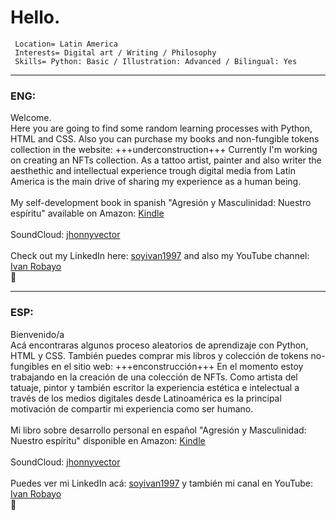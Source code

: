 <!DOCTYPE html>
<html>
  <h1 style="text-align"> Hello. </h1>
  <code> Location= Latin America </code> <br>
  <code> Interests= Digital art / Writing / Philosophy </code> <br>
  <code> Skills= Python: Basic / Illustration: Advanced / Bilingual: Yes </code> <br>  
  <hr shade size="4" widht="50%" align="center" />  
  <h3> ENG: </h3>
  Welcome. <br>
  Here you are going to find some random learning processes with Python, HTML and CSS. Also you can purchase my books and non-fungible tokens collection in the     website: +++underconstruction+++ Currently I'm working on creating an NFTs collection. As a tattoo artist, painter and also writer the aesthethic and intellectual experience trough digital media from Latin America is the main drive of sharing my experience as a human being. <br> <br>
  My self-development book in spanish "Agresión y Masculinidad: Nuestro espíritu" available on Amazon: 
  <a href= https://www.amazon.com/dp/B09WPSHWRD>Kindle</a> <br> <br>
  SoundCloud: <a href=https://soundcloud.com/jhonnyvector>jhonnyvector</a> <br> <br>
  Check out my LinkedIn here: <a href=https://www.linkedin.com/in/soyivan1997>soyivan1997</a> and also my YouTube channel: 
  <a href=https://www.youtube.com/channel/UCB-g4PTXdBgbfZ00cqAlCOg>Ivan Robayo</a><br>  
  🐆 
  <hr shade size="4" widht="50%" align="center" />   
  <h3> ESP: </h3>
  Bienvenido/a <br>
  Acá encontraras algunos proceso aleatorios de aprendizaje con Python, HTML y CSS. También puedes comprar mis libros y colección de tokens no-fungibles en el sitio web: +++enconstrucción+++ En el momento estoy trabajando en la creación de una colección de NFTs. Como artista del tatuaje, pintor y también escritor la experiencia estética e intelectual a través de los medios digitales desde Latinoamérica es la principal motivación de compartir mi experiencia como ser humano. <br> <br>  
  Mi libro sobre desarrollo personal en español "Agresión y Masculinidad: Nuestro espíritu" disponible en Amazon: 
  <a href= https://www.amazon.com/dp/B09WPSHWRD>Kindle</a> <br> <br>
  SoundCloud: <a href=https://soundcloud.com/jhonnyvector>jhonnyvector</a> <br> <br>
  Puedes ver mi LinkedIn acá: <a href=https://www.linkedin.com/in/soyivan1997>soyivan1997</a> y también mi canal en YouTube: 
  <a href=https://www.youtube.com/channel/UCB-g4PTXdBgbfZ00cqAlCOg>Ivan Robayo</a><br>  
  🐆
</html> 
